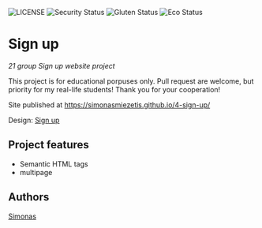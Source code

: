 ![LICENSE](https://img.shields.io/badge/license-MIT-blue.svg?style=flat-square)
![Security Status](https://img.shields.io/security-headers?label=Security&url=https%3A%2F%2Fgithub.com&style=flat-square)
![Gluten Status](https://img.shields.io/badge/Gluten-Free-green.svg)
![Eco Status](https://img.shields.io/badge/ECO-Friendly-green.svg)

# Sign up

_21 group Sign up website project_

This project is for educational porpuses only. Pull request are welcome, but priority for my real-life students! Thank you for your cooperation!

Site published at https://simonasmiezetis.github.io/4-sign-up/

Design: [Sign up](https://cdn.discordapp.com/attachments/648536139677958156/648860801997996052/day1dr.png)

## Project features

-   Semantic HTML tags
-   multipage

## Authors

[Simonas](https://github.com/simonasmiezetis)